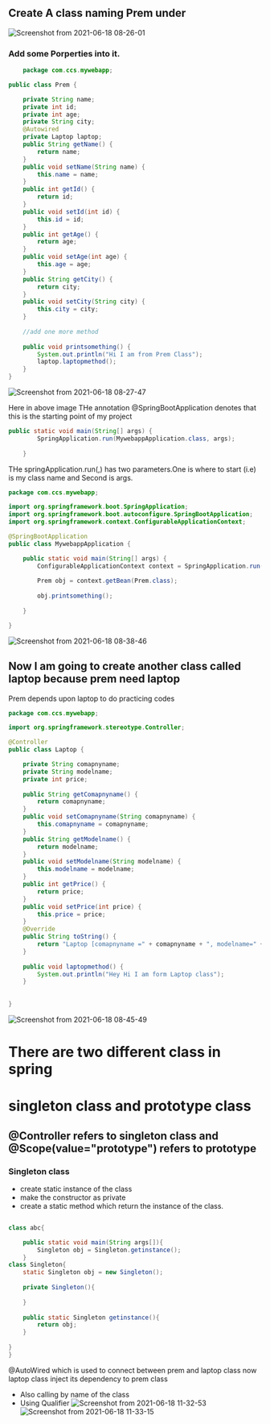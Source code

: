 ## Create A class naming Prem under 
![Screenshot from 2021-06-18 08-26-01](https://user-images.githubusercontent.com/63385985/122499673-ef6dc480-d00e-11eb-9056-3fee356186cc.png)

### Add some Porperties into it.

```java
    package com.ccs.mywebapp;

public class Prem {

	private String name;
	private int id;
	private int age;
	private String city;
	@Autowired
	private Laptop laptop;
	public String getName() {
		return name;
	}
	public void setName(String name) {
		this.name = name;
	}
	public int getId() {
		return id;
	}
	public void setId(int id) {
		this.id = id;
	}
	public int getAge() {
		return age;
	}
	public void setAge(int age) {
		this.age = age;
	}
	public String getCity() {
		return city;
	}
	public void setCity(String city) {
		this.city = city;
	}
	
	//add one more method
	
	public void printsomething() {
		System.out.println("Hi I am from Prem Class");
		laptop.laptopmethod();
	}
}
```

![Screenshot from 2021-06-18 08-27-47](https://user-images.githubusercontent.com/63385985/122499769-1b894580-d00f-11eb-9f2a-9e1e6f2c98c2.png)

Here in above image THe annotation @SpringBootApplication denotes that this is the starting point of my project 

```java
public static void main(String[] args) {
		SpringApplication.run(MywebappApplication.class, args);
		
	}
```
THe springApplication.run(,) has two parameters.One is where to start (i.e) is my class name and Second is args.

```java
package com.ccs.mywebapp;

import org.springframework.boot.SpringApplication;
import org.springframework.boot.autoconfigure.SpringBootApplication;
import org.springframework.context.ConfigurableApplicationContext;

@SpringBootApplication
public class MywebappApplication {

	public static void main(String[] args) {
		ConfigurableApplicationContext context = SpringApplication.run(MywebappApplication.class, args);
		
		Prem obj = context.getBean(Prem.class);
		
		obj.printsomething();
		
	}

}
```
![Screenshot from 2021-06-18 08-38-46](https://user-images.githubusercontent.com/63385985/122500565-aa4a9200-d010-11eb-90d7-cbc311c702a7.png)

## Now I am going to create another class called laptop because prem need laptop
Prem depends upon laptop to do practicing codes

```java
package com.ccs.mywebapp;

import org.springframework.stereotype.Controller;

@Controller
public class Laptop {

	private String comapnyname;
	private String modelname;
	private int price;
	
	public String getComapnyname() {
		return comapnyname;
	}
	public void setComapnyname(String comapnyname) {
		this.comapnyname = comapnyname;
	}
	public String getModelname() {
		return modelname;
	}
	public void setModelname(String modelname) {
		this.modelname = modelname;
	}
	public int getPrice() {
		return price;
	}
	public void setPrice(int price) {
		this.price = price;
	}
	@Override
	public String toString() {
		return "Laptop [comapnyname =" + comapnyname + ", modelname=" + modelname + ", price=" + price + "]";
	}
	
	public void laptopmethod() {
		System.out.println("Hey Hi I am form Laptop class");
	}
	
	
}

```
![Screenshot from 2021-06-18 08-45-49](https://user-images.githubusercontent.com/63385985/122501090-a66b3f80-d011-11eb-9cb4-90486eca6e74.png)


# There are two different class in spring 
# singleton class and prototype class
## @Controller refers to singleton class and @Scope(value="prototype") refers to prototype
### Singleton class
* create static instance of the class
* make the constructor as private
* create a static method which return the instance of the class.

```java

class abc{

	public static void main(String args[]){
		Singleton obj = Singleton.getinstance();
	}
class Singleton{
	static Singleton obj = new Singleton();
	
	private Singleton(){
	
	}
	
	public static Singleton getinstance(){
		return obj;
	}
	
}
}
```

@AutoWired which is used to connect between prem and laptop class
 now laptop class inject its dependency to prem class
 
 * Also calling by name of the class
 * Using Qualifier
 ![Screenshot from 2021-06-18 11-32-53](https://user-images.githubusercontent.com/63385985/122514201-2e107880-d029-11eb-8589-8bd43a0b4ff0.png)
![Screenshot from 2021-06-18 11-33-15](https://user-images.githubusercontent.com/63385985/122514209-2fda3c00-d029-11eb-99ff-58b05f26dd68.png)

